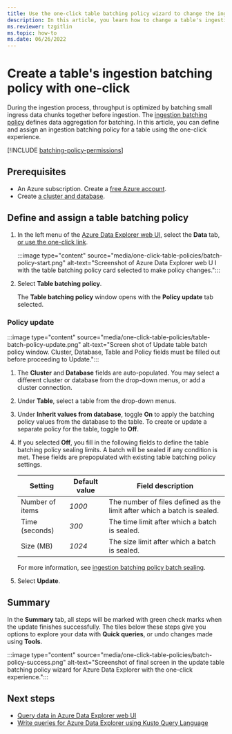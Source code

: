 ```yaml
---
title: Use the one-click table batching policy wizard to change the ingestion batching policy for a table in Azure Data Explorer.
description: In this article, you learn how to change a table's ingestion batching policy using the one-click experience.
ms.reviewer: tzgitlin
ms.topic: how-to
ms.date: 06/26/2022
---
```

# Create a table's ingestion batching policy with one-click

During the ingestion process, throughput is optimized by batching small ingress data chunks together before ingestion. The  [ingestion batching policy](/azure/data-explorer/kusto/management/batchingpolicy#sealing-a-batch) defines data aggregation for batching.
In this article, you can define and assign an ingestion batching policy for a table using the one-click experience.

[!INCLUDE [batching-policy-permissions](includes/batching-policy-permissions.md)]

## Prerequisites

* An Azure subscription. Create a [free Azure account](https://azure.microsoft.com/free/).
* Create [a cluster and database](create-cluster-database-portal.md).

## Define and assign a table batching policy

1. In the left menu of the [Azure Data Explorer web UI](https://dataexplorer.azure.com/), select the **Data** tab, [or use the one-click link](https://dataexplorer.azure.com/oneclick).

    :::image type="content" source="media/one-click-table-policies/batch-policy-start.png" alt-text="Screenshot of Azure Data Explorer web U I with the table batching policy card selected to make policy changes.":::

1. Select **Table batching policy**.

    The **Table batching policy** window opens with the **Policy update** tab selected.

### Policy update

:::image type="content" source="media/one-click-table-policies/table-batch-policy-update.png" alt-text="Screen shot of Update table batch policy window. Cluster, Database, Table and Policy fields must be filled out before proceeding to Update.":::

1. The **Cluster** and **Database** fields are auto-populated. You may select a different cluster or database from the drop-down menus, or add a cluster connection.

1. Under **Table**, select a table from the drop-down menus. 

1. Under **Inherit values from database**, toggle **On** to apply the batching policy values from the database to the table. To create or update a separate policy for the table, toggle to **Off**.

1. If you selected **Off**, you fill in the following fields to define the table batching policy sealing limits. A batch will be sealed if any condition is met. These fields are prepopulated with existing table batching policy settings.

    |**Setting** | **Default value** | **Field description**
    |---|---|---|
    | Number of items | *1000*  | The number of files defined as the limit after which a batch is sealed.  |
    | Time (seconds) |  *300* | The time limit after which a batch is sealed. |
    | Size (MB) |  *1024* | The size limit after which a batch is sealed.  |

    For more information, see [ingestion batching policy batch sealing](/kusto/management/batchingpolicy.md#sealing-a-batch).

1. Select **Update**.

## Summary

In the **Summary** tab, all steps will be marked with green check marks when the update finishes successfully. The tiles below these steps give you options to explore your data with **Quick queries**, or undo changes made using **Tools**.

:::image type="content" source="media/one-click-table-policies/batch-policy-success.png" alt-text="Screenshot of final screen in the update table batching policy wizard for Azure Data Explorer with the one-click experience.":::

## Next steps

* [Query data in Azure Data Explorer web UI](web-query-data.md)
* [Write queries for Azure Data Explorer using Kusto Query Language](write-queries.md)

